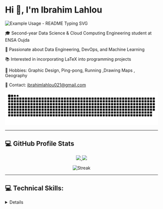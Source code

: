# Hi 👋, I'm Ibrahim Lahlou

![Example Usage - README Typing SVG](https://readme-typing-svg.demolab.com/?lines=Analyze%2C+Innovate%2C+Excel;Empower+with+Cloud+Technology;Discover%2C+Optimize%2C+Succeed&font=Fira+Code&center=true&width=380&height=50&duration=4000&pause=1000)


🎓 Second-year Data Science & Cloud Computing Engineering student at ENSA Oujda

🚀 Passionate about Data Engineering, DevOps, and Machine Learning

📚 Interested in incorporating LaTeX into programming projects

🎨 Hobbies: Graphic Design, Ping-pong, Running ,Drawing Maps , Geography

📧 Contact: ibrahimlahlou021@gmail.com


<div align="center">
  <a href="https://github.com/med-be">
  <img  src="https://github.com/1999AZZAR/1999AZZAR/blob/main/resources/img/grid-snake.svg"
       alt="snake" /></a>
</div>

****
## 💻 GitHub Profile Stats 
</table>
<p align="center">
<a href="https://github.com/IbLahlou">
	<picture>
	<source
		srcset="https://github-readme-stats.vercel.app/api?username=IbLahlou&show_icons=true&theme=github_light&hide_border=true&bg_color=00000000"
		media="(prefers-color-scheme: light)"
	/>
	<img src="https://github-readme-stats.vercel.app/api?username=IbLahlou&show_icons=true&theme=github_dark&hide_border=true&bg_color=00000000">
	</picture>
</a>
<a href="https://github.com/IbLahlou">
	<picture>
	<source
		srcset="https://github-readme-stats.vercel.app/api/top-langs?username=benjaminhalko&show_icons=true&theme=github_light&hide_border=true&bg_color=00000000&layout=compact&langs_count=8&hide=yacc&card_width=340px"
		media="(prefers-color-scheme: light)"
	/>
	<img src="https://github-readme-stats.vercel.app/api/top-langs?username=IbLahlou&show_icons=true&theme=github_dark&hide_border=true&bg_color=00000000&layout=compact&langs_count=8&hide=yacc,java&card_width=340px">
	</picture>
</a>

  <p align="center">
  <img src="https://github-readme-streak-stats.herokuapp.com/?user=IbLahlou&show_icons=true&theme=github_dark&hide_border=true" alt="Streak" />
</p>




****
## 💻 Technical Skills:
<details>
	
| Category                | Skills                                              |
|------------------------|-----------------------------------------------------|
| Business Intelligence  | Talend, Power Bi, MySQL, SQL Server                |
| Machine Learning       | Classification, Regression, PCA, Python, R         |
| OS, Cloud & DevOps     | Git, Linux, GCP, Docker, Kubernetes                |
| Web Development        | Java Web, React.js, HTML, CSS                      |
| Design & Editing       | Graphic Design, UI/UX                              |

</details>


